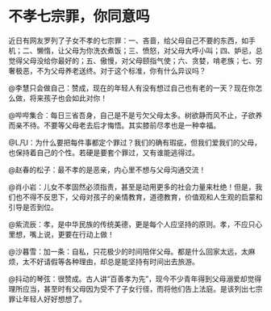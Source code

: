 # 不孝七宗罪，你同意吗

近日有网友罗列了子女不孝的七宗罪：一、吝啬，给父母自己不要的东西，如手机；二、懒惰，让父母为你洗衣煮饭；三、愤怒，对父母大呼小叫；四、妒忌，总觉得父母没给你最好的；五、傲慢，对父母颐指气使；六、贪婪，啃老族；七、穷奢极恶，不为父母养老送终。对于这个标准，你有什么异议吗？ 

@李慧只会做自己：赞成，现在的年轻人有没有想过自己也有老的一天？现在你怎么做，将来孩子也会如此对你！ 

@哔哔集合：每日三省吾身，自己是不是亏欠父母太多。树欲静而风不止，子欲养而亲不待。不要等父母老去后才悔悟。其实膝前尽孝也是一种幸福。 

@L凡I：为什么要把每件事都定个罪过？我们的确有瑕疵，但我们爱我们的父母，也保持着自己的个性。若硬是要套个罪过，又有谁能逃得过。 

@赵春的松子：最不孝的是恶亲，内心里不想与父母沟通交流！ 

@肖小岩：儿女不孝固然必须指责，甚至是动用更多的社会力量来杜绝！但是，我们也不得不反思下，父母对孩子的亲情教育，道德教育，价值观和人生观的启蒙和引导是否到位。 

@紫流辰：孝，是中华民族的传统美德，更是每个人应坚持的原则。孝，不应只心里想，嘴上说，更要在行动上做！ 

@沙暮雪：加一条：自私，只花极少的时间陪伴父母。都是什么回家太远，太麻烦，太不好请假等各种理由，却总是能坚持有时间出去旅游。 

@抖动的琴弦：很赞成。古人讲“百善孝为先”，现今不少青年得到父母溺爱却觉得理所应当，甚至时有父母因为受不了子女行径，而将他们告上法庭。是该列出七宗罪让年轻人好好想想了。